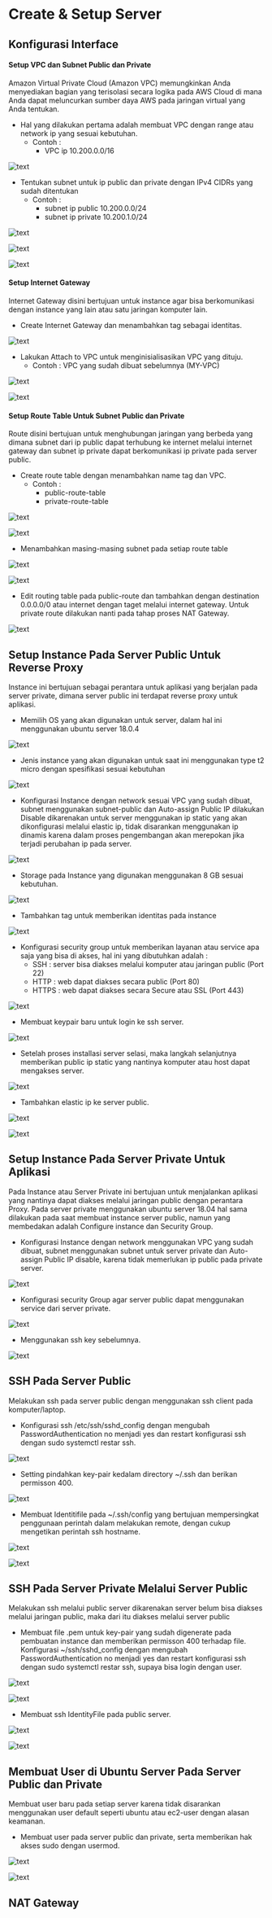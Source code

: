 # Create & Setup Server

## Konfigurasi Interface

#### Setup VPC dan Subnet Public dan Private
Amazon Virtual Private Cloud (Amazon VPC) memungkinkan Anda menyediakan bagian yang terisolasi secara logika pada AWS Cloud di mana Anda dapat meluncurkan sumber daya AWS pada jaringan virtual yang Anda tentukan.

- Hal yang dilakukan pertama adalah membuat VPC dengan range atau network ip yang sesuai kebutuhan.
    - Contoh :
        - VPC ip  10.200.0.0/16

![text](./asset/network/1.png)

- Tentukan subnet untuk ip public dan private dengan IPv4 CIDRs yang sudah ditentukan
    - Contoh :
        - subnet ip public 10.200.0.0/24 
        - subnet ip private 10.200.1.0/24  

![text](./asset/network/2.png)

![text](./asset/network/3.png)

![text](./asset/network/4.png)

#### Setup Internet Gateway
Internet Gateway disini bertujuan untuk instance agar bisa berkomunikasi dengan instance yang lain atau satu jaringan komputer lain.
- Create Internet Gateway dan menambahkan tag sebagai identitas.

![text](./asset/network/5.png)

- Lakukan Attach to VPC untuk menginisialisasikan VPC yang dituju.
    - Contoh : VPC yang sudah dibuat sebelumnya (MY-VPC)

![text](./asset/network/6.png)

![text](./asset/network/7.png)

#### Setup Route Table Untuk Subnet Public dan Private
Route disini bertujuan untuk menghubungan jaringan yang berbeda yang dimana subnet dari ip public dapat terhubung ke internet melalui internet gateway dan subnet ip private dapat berkomunikasi ip private pada server public.

- Create route table dengan menambahkan name tag dan VPC.
    - Contoh : 
        - public-route-table
        - private-route-table

![text](./asset/network/9.png)

![text](./asset/network/12.png)

- Menambahkan masing-masing subnet pada setiap route table

![text](./asset/network/11.png)

![text](./asset/network/13.png)

- Edit routing table pada public-route dan tambahkan dengan destination 0.0.0.0/0 atau internet dengan taget melalui internet gateway. Untuk private route dilakukan nanti pada tahap proses NAT Gateway.

![text](./asset/network/10.png)

## Setup Instance Pada Server Public Untuk Reverse Proxy
Instance ini bertujuan sebagai perantara untuk aplikasi yang berjalan pada server private, dimana server public ini terdapat reverse proxy untuk aplikasi.

- Memilih OS yang akan digunakan untuk server, dalam hal ini menggunakan ubuntu server 18.0.4

![text](./asset/server-proxy/1.png)

- Jenis instance yang akan digunakan untuk saat ini menggunakan type t2 micro dengan spesifikasi sesuai kebutuhan

![text](./asset/server-proxy/2.png)

- Konfigurasi Instance dengan network sesuai VPC yang sudah dibuat, subnet menggunakan subnet-public dan Auto-assign Public IP dilakukan Disable dikarenakan untuk server menggunakan ip static yang akan dikonfigurasi melalui elastic ip, tidak disarankan menggunakan ip dinamis karena dalam proses pengembangan akan merepokan jika terjadi perubahan ip pada server. 

![text](./asset/server-proxy/3.png)

- Storage pada Instance yang digunakan menggunakan 8 GB sesuai kebutuhan.

![text](./asset/server-proxy/4.png)

- Tambahkan tag untuk memberikan identitas pada instance

![text](./asset/server-proxy/5.png)

- Konfigurasi security group untuk memberikan layanan atau service apa saja yang bisa di akses, hal ini yang dibutuhkan adalah :
    - SSH   : server bisa diakses melalui komputer atau jaringan public (Port 22)
    - HTTP  : web dapat diakses secara public (Port 80)
    - HTTPS : web dapat diakses secara Secure atau SSL (Port 443)

![text](./asset/server-proxy/6.png)

- Membuat keypair baru untuk login ke ssh server.

![text](./asset/server-proxy/7.png)

- Setelah proses installasi server selasi, maka langkah selanjutnya memberikan public ip static yang nantinya komputer atau host dapat mengakses server.

![text](./asset/server-proxy/8.png)

- Tambahkan elastic ip ke server public.

![text](./asset/server-proxy/9.png)

![text](./asset/server-proxy/10.png)


## Setup Instance Pada Server Private Untuk Aplikasi 
Pada Instance atau Server Private ini bertujuan untuk menjalankan aplikasi yang nantinya dapat diakses melalui jaringan public dengan perantara Proxy. Pada server private menggunakan ubuntu server 18.04 hal sama dilakukan pada saat membuat instance server public, namun yang membedakan adalah Configure instance dan Security Group.

- Konfigurasi Instance dengan network menggunakan VPC yang sudah dibuat, subnet menggunakan subnet untuk server private dan Auto-assign Public IP disable, karena tidak memerlukan ip public pada private server.

![text](./asset/server-private/1.png)

- Konfigurasi security Group agar server public dapat menggunakan service dari server private.

![text](./asset/server-private/3.png)

- Menggunakan ssh key sebelumnya.

![text](./asset/server-private/4.png)


## SSH Pada Server Public
Melakukan ssh pada server public dengan menggunakan ssh client pada komputer/laptop.

- Konfigurasi ssh /etc/ssh/sshd_config dengan mengubah PasswordAuthentication no menjadi yes dan restart konfigurasi ssh dengan sudo systemctl restar ssh.

![text](./asset/ssh-ke-server-public-private/5.png)

- Setting pindahkan key-pair kedalam directory ~/.ssh dan berikan permisson 400.

![text](./asset/ssh-ke-server-public-private/6.png)

- Membuat Identitifile pada ~/.ssh/config yang bertujuan mempersingkat penggunaan perintah dalam melakukan remote, dengan cukup mengetikan perintah ssh hostname.

![text](./asset/ssh-ke-server-public-private/7.png)

![text](./asset/ssh-ke-server-public-private/8.png)


## SSH Pada Server Private Melalui Server Public
Melakukan ssh melalui public server dikarenakan server belum bisa diakses melalui jaringan public, maka dari itu diakses melalui server public

- Membuat file .pem untuk key-pair yang sudah digenerate pada pembuatan instance dan memberikan permisson 400 terhadap file. Konfigurasi ~/ssh/sshd_config dengan  mengubah PasswordAuthentication no menjadi yes dan restart konfigurasi ssh dengan sudo systemctl restar ssh, supaya bisa login dengan user.

![text](./asset/ssh-ke-server-public-private/9.png)

![text](./asset/ssh-ke-server-public-private/10.png)

- Membuat ssh IdentityFile pada public server.

![text](./asset/ssh-ke-server-public-private/11.png)

![text](./asset/ssh-ke-server-public-private/12.png)

## Membuat User di Ubuntu Server Pada Server Public dan Private
Membuat user baru pada setiap server karena tidak disarankan menggunakan user default seperti ubuntu atau ec2-user dengan alasan keamanan.

- Membuat user pada server public dan private, serta memberikan hak akses sudo dengan usermod.

![text](./asset/adduser/1.png)

![text](./asset/adduser/2.png)

## NAT Gateway